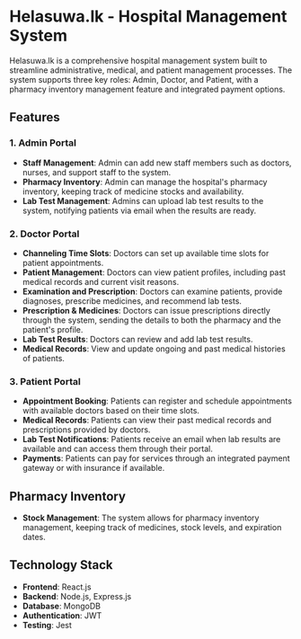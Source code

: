
# Helasuwa.lk - Hospital Management System

Helasuwa.lk is a comprehensive hospital management system built to streamline administrative, medical, and patient management processes. The system supports three key roles: Admin, Doctor, and Patient, with a pharmacy inventory management feature and integrated payment options.

## Features

### 1. Admin Portal
- **Staff Management**: Admin can add new staff members such as doctors, nurses, and support staff to the system.
- **Pharmacy Inventory**: Admin can manage the hospital's pharmacy inventory, keeping track of medicine stocks and availability.
- **Lab Test Management**: Admins can upload lab test results to the system, notifying patients via email when the results are ready.

### 2. Doctor Portal
- **Channeling Time Slots**: Doctors can set up available time slots for patient appointments.
- **Patient Management**: Doctors can view patient profiles, including past medical records and current visit reasons.
- **Examination and Prescription**: Doctors can examine patients, provide diagnoses, prescribe medicines, and recommend lab tests.
- **Prescription & Medicines**: Doctors can issue prescriptions directly through the system, sending the details to both the pharmacy and the patient's profile.
- **Lab Test Results**: Doctors can review and add lab test results.
- **Medical Records**: View and update ongoing and past medical histories of patients.

### 3. Patient Portal
- **Appointment Booking**: Patients can register and schedule appointments with available doctors based on their time slots.
- **Medical Records**: Patients can view their past medical records and prescriptions provided by doctors.
- **Lab Test Notifications**: Patients receive an email when lab results are available and can access them through their portal.
- **Payments**: Patients can pay for services through an integrated payment gateway or with insurance if available.

## Pharmacy Inventory
- **Stock Management**: The system allows for pharmacy inventory management, keeping track of medicines, stock levels, and expiration dates.


## Technology Stack
- **Frontend**: React.js
- **Backend**: Node.js, Express.js
- **Database**: MongoDB
- **Authentication**: JWT 
-  **Testing**: Jest

